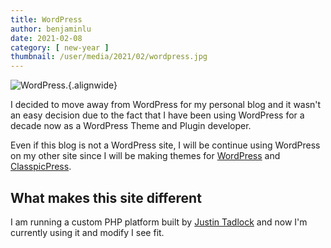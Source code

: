 ```yaml
---
title: WordPress
author: benjaminlu
date: 2021-02-08
category: [ new-year ]
thumbnail: /user/media/2021/02/wordpress.jpg
---
```

![WordPress.](http://benjlu.test/user/media/2021/02/wordpress.jpg){.alignwide}

I decided to move away from WordPress for my personal blog and it wasn't an easy decision due to the fact that I have been using WordPress for a decade now as a WordPress Theme and Plugin developer.

Even if this blog is not a WordPress site, I will be continue using WordPress on my other site since I will be making themes for [WordPress](https://wordpress.org) and [ClasspicPress](https://classpicpress.net).

## What makes this site different
I am running a custom PHP platform built by [Justin Tadlock](http://justintadlock) and now I'm currently using it and modify I see fit.